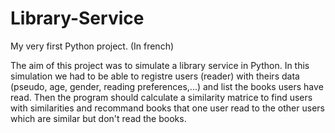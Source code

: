 # Library-Service
My very first Python project. (In french) 

The aim of this project was to simulate a library service in Python. 
In this simulation we had to be able to registre users (reader) with theirs data (pseudo, age, gender, reading preferences,...) and list the books users have read.
Then the program should calculate a similarity matrice to find users with similarities and recommand books that one user read to the other users which are similar but don't read the books.  

